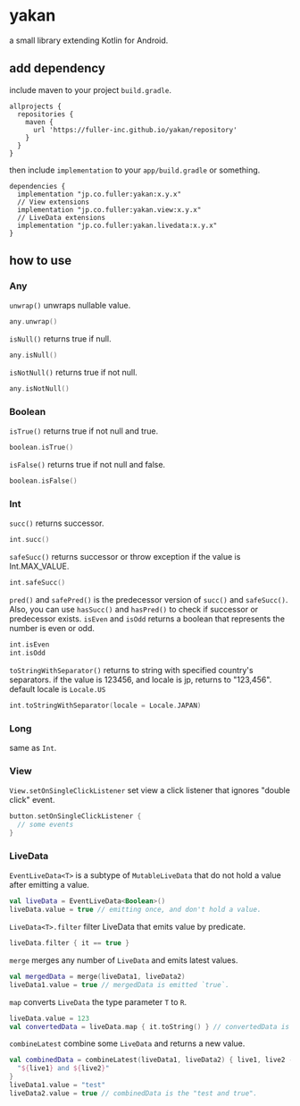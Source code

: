 # yakan
a small library extending Kotlin for Android.

## add dependency
include maven to your project `build.gradle`.
```
allprojects {
  repositories {
    maven {
      url 'https://fuller-inc.github.io/yakan/repository'
    }
  }
}
```

then include `implementation` to your `app/build.gradle` or something.
```
dependencies {
  implementation "jp.co.fuller:yakan:x.y.x"
  // View extensions
  implementation "jp.co.fuller:yakan.view:x.y.x"
  // LiveData extensions
  implementation "jp.co.fuller:yakan.livedata:x.y.x"
}
```

## how to use
### Any
`unwrap()` unwraps nullable value.
```kotlin
any.unwrap()
```

`isNull()` returns true if null.
```kotlin
any.isNull()
```

`isNotNull()` returns true if not null.
```kotlin
any.isNotNull()
```

### Boolean
`isTrue()` returns true if not null and true.
```kotlin
boolean.isTrue()
```

`isFalse()` returns true if not null and false.
```kotlin
boolean.isFalse()
```

### Int
`succ()` returns successor.
```kotlin
int.succ()
```
`safeSucc()` returns successor or throw exception if the value is Int.MAX_VALUE.
```kotlin
int.safeSucc()
```
`pred()` and `safePred()` is the predecessor version of `succ()` and `safeSucc()`. Also, you can use `hasSucc()` and `hasPred()` to check if successor or predecessor exists.
`isEven` and `isOdd` returns a boolean that represents the number is even or odd.
```kotlin
int.isEven
int.isOdd
```
`toStringWithSeparator()` returns to string with specified country's separators.
if the value is 123456, and locale is jp, returns to "123,456".
default locale is `Locale.US`
```kotlin
int.toStringWithSeparator(locale = Locale.JAPAN)
```

### Long
same as `Int`.

### View
`View.setOnSingleClickListener` set view a click listener that ignores "double click" event.

```kotlin
button.setOnSingleClickListener {
  // some events
}
```

### LiveData
`EventLiveData<T>` is a subtype of `MutableLiveData` that do not hold a value after emitting a value.

```kotlin
val liveData = EventLiveData<Boolean>()
liveData.value = true // emitting once, and don't hold a value.
```

`LiveData<T>.filter` filter LiveData that emits value by predicate.

```kotlin
liveData.filter { it == true }
```

`merge` merges any number of `LiveData` and emits latest values.

```kotlin
val mergedData = merge(liveData1, liveData2)
liveData1.value = true // mergedData is emitted `true`.
```

`map` converts `LiveData` the type parameter `T` to `R`.

```kotlin
liveData.value = 123
val convertedData = liveData.map { it.toString() } // convertedData is the "123" of String value.
```

`combineLatest` combine some `LiveData` and returns a new value.

```kotlin
val combinedData = combineLatest(liveData1, liveData2) { live1, live2 ->
  "${live1} and ${live2}"
}
liveData1.value = "test"
liveData2.value = true // combinedData is the "test and true".
```
